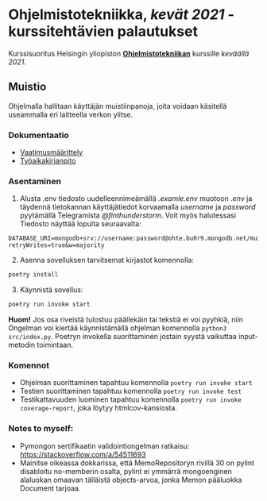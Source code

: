 # **Ohjelmistotekniikka**, _kevät 2021_ - kurssitehtävien palautukset

Kurssisuoritus Helsingin yliopiston [**Ohjelmistotekniikan**](https://ohjelmistotekniikka-hy.github.io) kurssille _keväällä 2021_.

## Muistio

Ohjelmalla hallitaan käyttäjän muistiinpanoja, joita voidaan käsitellä useammalla eri laitteella verkon ylitse.

### Dokumentaatio

- [Vaatimusmäärittely](./dokumentaatio/vaatimusmäärittely.md)
- [Työaikakirjanpito](./dokumentaatio/tyoaikakirjanpito.md)

### Asentaminen

1. Alusta .env tiedosto uudelleennimeämällä _.examle.env_ muotoon _.env_ ja täydennä tietokannan käyttäjätiedot korvaamalla _username_ ja _password_ pyytämällä Telegramista _@finthunderstorm_. Voit myös halutessasi Tiedosto näyttää lopulta seuraavalta:

```
DATABASE_URI=mongodb+srv://username:password@ohte.bu0r9.mongodb.net/muistio?retryWrites=true&w=majority
```

2. Asenna sovelluksen tarvitsemat kirjastot komennolla:

```bash
poetry install
```

3. Käynnistä sovellus:

```bash
poetry run invoke start
```

**Huom!** Jos osa riveistä tulostuu päällekäin tai tekstiä ei voi pyyhkiä, niin Ongelman voi kiertää käynnistämällä ohjelman komennolla `python3 src/index.py`. Poetryn invokella suorittaminen jostain syystä vaikuttaa input-metodin toimintaan.

### Komennot

- Ohjelman suorittaminen tapahtuu komennolla `poetry run invoke start`
- Testien suorittaminen tapahtuu komennolla `poetry run invoke test`
- Testikattavuuden luominen tapahtuu komennolla `poetry run invoke coverage-report`, joka löytyy htmlcov-kansiosta.

### Notes to myself:

- Pymongon sertifikaatin validointiongelman ratkaisu: <https://stackoverflow.com/a/54511693>
- Mainitse oikeassa dokkarissa, että MemoRepositoryn rivillä 30 on pylint disabloitu no-memberin osalta, pylint ei ymmärrä mongoenginen alaluokan omaavan tälläistä objects-arvoa, jonka Memon pääluokka Document tarjoaa.
